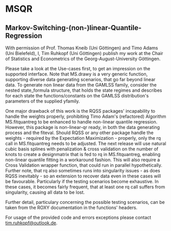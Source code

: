# MSQR 
## Markov-Switching-(non-)linear-Quantile-Regression

With permission of Prof. Thomas Kneib (Uni Göttingen) and Timo Adams (Uni Bielefeld), I, Tim Ruhkopf (Uni Göttingen) publish my work at the Chair of Statistics and Econometrics of the Georg-August-University Göttingen.

Please take a look at the Use-cases first, to get an impression on the supported interface. 
Note that MS.drawy is a very generic function, supporting diverse data generating scenarios, that go far beyond linear data. To generate non linear data from the GAMLSS family, consider the nested state_formula structure, that holds the state regimes and describes for each state the functions/constants on the GAMLSS distribution's parameters of the supplied yfamily.

One major drawback of this work is the RQSS packages' incapability to handle the weights properly, prohibiting Timo Adam's (refactored) Algorithm MS.fitquantreg to be enhanced to handle non-linear quantile regression. However, this package is non-linear-qr ready, in both the data generating process and the fiteval. Should RQSS or any other package handle the weights - required by the Expectation Maximization - properly, only the rq call in MS.fitquantreg needs to be adjusted. The next release will use natural cubic basis splines with penalization & cross validation on the number of knots to create a designmatrix that is fed to rq in MS.fitquantreg, enabling non-linear quantile fitting in a workaround fashion. This will also require a Cross Validation wrapper function, that could run in parallel hypothetically.
Further note, that rq also sometimes runs into singularity issues - as does RQSS inevitably - so an extension to recover data even in these cases will be favourable. Particularly if the testing scenarios become exhaustive. In these cases, it becomes fairly frequent, that at least one rq call suffers from singularity, causing all data to be lost.

Further detail, particulary concerning the possible testing scenarios, can be taken from the ROXY documentation in the functions' headers.

For usage of the provided code and errors exceptions please contact <tim.ruhkopf@outlook.de>.
